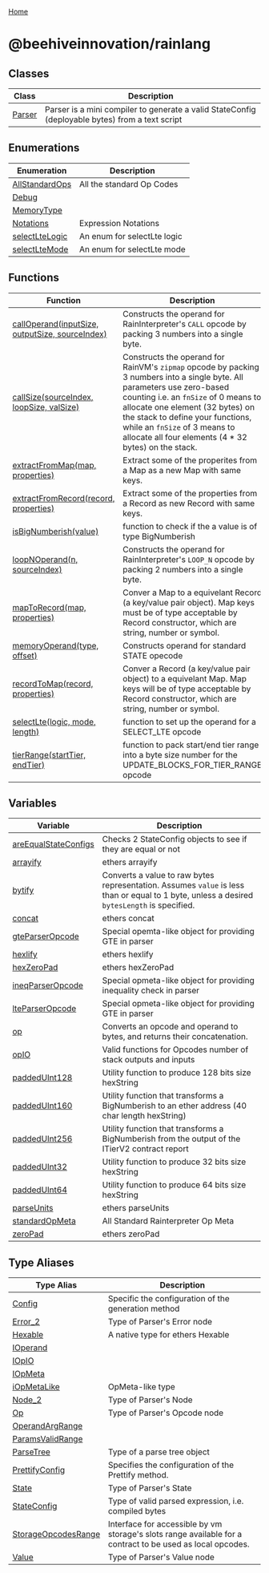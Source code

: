 [Home](./index.md)

# @beehiveinnovation/rainlang

## Classes

|  Class | Description |
|  --- | --- |
|  [Parser](./classes/parser.md) | Parser is a mini compiler to generate a valid StateConfig (deployable bytes) from a text script |

## Enumerations

|  Enumeration | Description |
|  --- | --- |
|  [AllStandardOps](./enums/allstandardops.md) | All the standard Op Codes |
|  [Debug](./enums/debug.md) |  |
|  [MemoryType](./enums/memorytype.md) |  |
|  [Notations](./enums/notations.md) | Expression Notations |
|  [selectLteLogic](./enums/selectltelogic.md) | An enum for selectLte logic |
|  [selectLteMode](./enums/selectltemode.md) | An enum for selectLte mode |

## Functions

|  Function | Description |
|  --- | --- |
|  [callOperand(inputSize, outputSize, sourceIndex)](./variables/calloperand_1.md) | Constructs the operand for RainInterpreter's `CALL` opcode by packing 3 numbers into a single byte. |
|  [callSize(sourceIndex, loopSize, valSize)](./variables/callsize_1.md) | Constructs the operand for RainVM's `zipmap` opcode by packing 3 numbers into a single byte. All parameters use zero-based counting i.e. an `fnSize` of 0 means to allocate one element (32 bytes) on the stack to define your functions, while an `fnSize` of 3 means to allocate all four elements (4 \* 32 bytes) on the stack. |
|  [extractFromMap(map, properties)](./variables/extractfrommap_1.md) | Extract some of the properites from a Map as a new Map with same keys. |
|  [extractFromRecord(record, properties)](./variables/extractfromrecord_1.md) | Extract some of the properties from a Record as new Record with same keys. |
|  [isBigNumberish(value)](./variables/isbignumberish_1.md) | function to check if the a value is of type BigNumberish |
|  [loopNOperand(n, sourceIndex)](./variables/loopnoperand_1.md) | Constructs the operand for RainInterpreter's `LOOP_N` opcode by packing 2 numbers into a single byte. |
|  [mapToRecord(map, properties)](./variables/maptorecord_1.md) | Conver a Map to a equivelant Record (a key/value pair object). Map keys must be of type acceptable by Record constructor, which are string, number or symbol. |
|  [memoryOperand(type, offset)](./variables/memoryoperand_1.md) | Constructs operand for standard STATE opecode |
|  [recordToMap(record, properties)](./variables/recordtomap_1.md) | Conver a Record (a key/value pair object) to a equivelant Map. Map keys will be of type acceptable by Record constructor, which are string, number or symbol. |
|  [selectLte(logic, mode, length)](./variables/selectlte_1.md) | function to set up the operand for a SELECT\_LTE opcode |
|  [tierRange(startTier, endTier)](./variables/tierrange_1.md) | function to pack start/end tier range into a byte size number for the UPDATE\_BLOCKS\_FOR\_TIER\_RANGE opcode |

## Variables

|  Variable | Description |
|  --- | --- |
|  [areEqualStateConfigs](./variables/areequalstateconfigs.md) | Checks 2 StateConfig objects to see if they are equal or not |
|  [arrayify](./variables/arrayify.md) | ethers arrayify |
|  [bytify](./variables/bytify.md) | Converts a value to raw bytes representation. Assumes `value` is less than or equal to 1 byte, unless a desired `bytesLength` is specified. |
|  [concat](./variables/concat.md) | ethers concat |
|  [gteParserOpcode](./variables/gteparseropcode.md) | Special opemta-like object for providing GTE in parser |
|  [hexlify](./variables/hexlify.md) | ethers hexlify |
|  [hexZeroPad](./variables/hexzeropad.md) | ethers hexZeroPad |
|  [ineqParserOpcode](./variables/ineqparseropcode.md) | Special opmeta-like object for providing inequality check in parser |
|  [lteParserOpcode](./variables/lteparseropcode.md) | Special opmeta-like object for providing GTE in parser |
|  [op](./variables/op.md) | Converts an opcode and operand to bytes, and returns their concatenation. |
|  [opIO](./variables/opio.md) | Valid functions for Opcodes number of stack outputs and inputs |
|  [paddedUInt128](./variables/paddeduint128.md) | Utility function to produce 128 bits size hexString |
|  [paddedUInt160](./variables/paddeduint160.md) | Utility function that transforms a BigNumberish to an ether address (40 char length hexString) |
|  [paddedUInt256](./variables/paddeduint256.md) | Utility function that transforms a BigNumberish from the output of the ITierV2 contract report |
|  [paddedUInt32](./variables/paddeduint32.md) | Utility function to produce 32 bits size hexString |
|  [paddedUInt64](./variables/paddeduint64.md) | Utility function to produce 64 bits size hexString |
|  [parseUnits](./variables/parseunits.md) | ethers parseUnits |
|  [standardOpMeta](./variables/standardopmeta.md) | All Standard Rainterpreter Op Meta |
|  [zeroPad](./variables/zeropad.md) | ethers zeroPad |

## Type Aliases

|  Type Alias | Description |
|  --- | --- |
|  [Config](./types/config.md) | Specific the configuration of the generation method |
|  [Error\_2](./types/error_2.md) | Type of Parser's Error node |
|  [Hexable](./types/hexable.md) | A native type for ethers Hexable |
|  [IOperand](./types/ioperand.md) |  |
|  [IOpIO](./types/iopio.md) |  |
|  [IOpMeta](./types/iopmeta.md) |  |
|  [iOpMetaLike](./types/iopmetalike.md) | OpMeta-like type |
|  [Node\_2](./types/node_2.md) | Type of Parser's Node |
|  [Op](./types/op.md) | Type of Parser's Opcode node |
|  [OperandArgRange](./types/operandargrange.md) |  |
|  [ParamsValidRange](./types/paramsvalidrange.md) |  |
|  [ParseTree](./types/parsetree.md) | Type of a parse tree object |
|  [PrettifyConfig](./types/prettifyconfig.md) | Specifies the configuration of the Prettify method. |
|  [State](./types/state.md) | Type of Parser's State |
|  [StateConfig](./types/stateconfig.md) | Type of valid parsed expression, i.e. compiled bytes |
|  [StorageOpcodesRange](./types/storageopcodesrange.md) | Interface for accessible by vm storage's slots range available for a contract to be used as local opcodes. |
|  [Value](./types/value.md) | Type of Parser's Value node |

